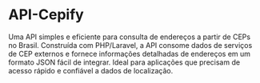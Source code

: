 # API-Cepify
Uma API simples e eficiente para consulta de endereços a partir de CEPs no Brasil. Construída com PHP/Laravel, a API consome dados de serviços de CEP externos e fornece informações detalhadas de endereços em um formato JSON fácil de integrar. Ideal para aplicações que precisam de acesso rápido e confiável a dados de localização.
